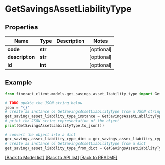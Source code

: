 # GetSavingsAssetLiabilityType


## Properties

Name | Type | Description | Notes
------------ | ------------- | ------------- | -------------
**code** | **str** |  | [optional] 
**description** | **str** |  | [optional] 
**id** | **int** |  | [optional] 

## Example

```python
from fineract_client.models.get_savings_asset_liability_type import GetSavingsAssetLiabilityType

# TODO update the JSON string below
json = "{}"
# create an instance of GetSavingsAssetLiabilityType from a JSON string
get_savings_asset_liability_type_instance = GetSavingsAssetLiabilityType.from_json(json)
# print the JSON string representation of the object
print(GetSavingsAssetLiabilityType.to_json())

# convert the object into a dict
get_savings_asset_liability_type_dict = get_savings_asset_liability_type_instance.to_dict()
# create an instance of GetSavingsAssetLiabilityType from a dict
get_savings_asset_liability_type_from_dict = GetSavingsAssetLiabilityType.from_dict(get_savings_asset_liability_type_dict)
```
[[Back to Model list]](../README.md#documentation-for-models) [[Back to API list]](../README.md#documentation-for-api-endpoints) [[Back to README]](../README.md)


